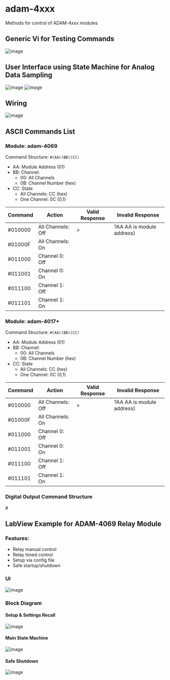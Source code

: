 # adam-4xxx
Methods for control of ADAM-4xxx modules

## Generic Vi for Testing Commands
![image](https://github.com/user-attachments/assets/0620fe4f-394b-4724-a18e-8c880ff78758)

## User Interface using State Machine for Analog Data Sampling
![image](https://github.com/user-attachments/assets/e6c081b9-643f-4df1-99e4-064c3e1fa25e)
![image](https://github.com/user-attachments/assets/e3b96b92-593e-4dd2-a1b0-848433636f96)



## Wiring
![image](https://github.com/user-attachments/assets/08e5e9f3-cdbb-4225-b618-eac8455807b8)



## ASCII Commands List
### Module: adam-4069
Command Structure:
`#(AA)(BB)(CC)`
- AA: Module Address (01)
- BB: Channel:
  - 00: All Channels
  - 0B: Channel Number (hex)
- CC: State
  - All Channels: CC (hex)
  - One Channel: 0C (0,1)
  
| Command | Action            |  Valid Response | Invalid Response |
|---      |---                |---              |---               |
| #010000 | All Channels: Off | >               | ?AA AA is module address)            |
| #01000F | All Channels: On  |
| #011000 | Channel 0: Off    |
| #011001 | Channel 0: On     |
| #011100 | Channel 1: Off    |
| #011101 | Channel 1: On     |

### Module: adam-4017+
Command Structure:
`#(AA)(BB)(CC)`
- AA: Module Address (01)
- BB: Channel:
  - 00: All Channels
  - 0B: Channel Number (hex)
- CC: State
  - All Channels: CC (hex)
  - One Channel: 0C (0,1)
  
| Command | Action            |  Valid Response | Invalid Response |
|---      |---                |---              |---               |
| #010000 | All Channels: Off | >               | ?AA AA is module address)            |
| #01000F | All Channels: On  |
| #011000 | Channel 0: Off    |
| #011001 | Channel 0: On     |
| #011100 | Channel 1: Off    |
| #011101 | Channel 1: On     |




### Digital Output Command Structure


\#





## LabView Example for ADAM-4069 Relay Module

 ### Features:
- Relay manual control
- Relay timed control
- Setup via config file
- Safe startup/shutdown
### UI
 ![image](https://github.com/ImogenWren/adam-4069/assets/97303986/7fdd7b80-c65b-4527-a53a-29ff03361982)


 ### Block Diagram

 #### Setup & Settings Recall
 ![image](https://github.com/ImogenWren/adam-4069/assets/97303986/6d77dd08-8947-4233-b4d9-ee85ab8510fc)


 #### Main State Machine
 ![image](https://github.com/ImogenWren/adam-4069/assets/97303986/319e2c4b-f222-47b8-a6c3-c9633bafccf8)

 #### Safe Shutdown
 ![image](https://github.com/ImogenWren/adam-4069/assets/97303986/c706ec72-f9c8-4cf7-9e1d-ffe9976faa28)


